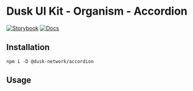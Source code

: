 # Dusk UI Kit - Organism - Accordion

[![Storybook](https://img.shields.io/badge/Storybook-Component_Playground-%23FF4785?style=flat&logo=storybook)](https://dusk-network.github.io/dusk-ui-kit/?path=/story/components-atoms-accordion)
[![Docs](https://img.shields.io/badge/Documentation-%235E35CF?style=flat)](https://dusk-network.github.io/dusk-ui-kit/docs/components/atoms/accordion)

## Installation

```
npm i -D @dusk-network/accordion
```

## Usage

<!-- MARKDOWN-AUTO-DOCS:START (CODE:src=../../../examples/src/organisms/Accordion_01.svelte) -->
<!-- MARKDOWN-AUTO-DOCS:END -->
